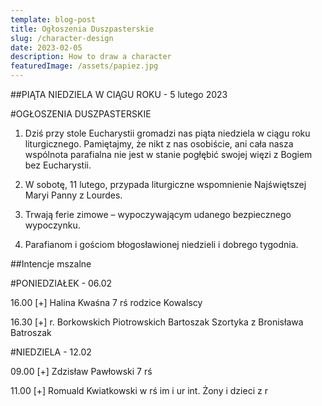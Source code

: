 ```yaml
---
template: blog-post
title: Ogłoszenia Duszpasterskie
slug: /character-design
date: 2023-02-05
description: How to draw a character
featuredImage: /assets/papiez.jpg
---
```

##PIĄTA NIEDZIELA W CIĄGU ROKU - 5 lutego 2023

#OGŁOSZENIA DUSZPASTERSKIE

1. Dziś przy stole Eucharystii gromadzi nas piąta niedziela w ciągu roku liturgicznego. Pamiętajmy, że nikt z nas osobiście, ani cała nasza wspólnota parafialna nie jest w stanie pogłębić swojej więzi z Bogiem bez Eucharystii.

2. W sobotę, 11 lutego, przypada liturgiczne wspomnienie Najświętszej Maryi Panny z Lourdes. 

3. Trwają ferie zimowe – wypoczywającym udanego bezpiecznego wypoczynku.

4. Parafianom  i gościom błogosławionej niedzieli i dobrego tygodnia.

##Intencje mszalne 

#PONIEDZIAŁEK   -  06.02

16.00 [+]  Halina Kwaśna 7 rś  rodzice Kowalscy                                                      

16.30 [+] r. Borkowskich Piotrowskich Bartoszak Szortyka z Bronisława Batroszak

#NIEDZIELA - 12.02

09.00 [+] Zdzisław Pawłowski 7 rś

11.00 [+] Romuald Kwiatkowski w rś im i ur int. Żony i dzieci z r
